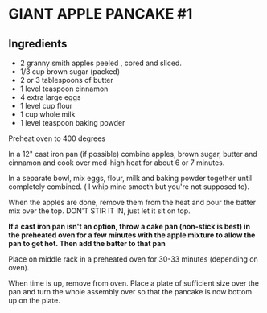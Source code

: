 # GIANT APPLE PANCAKE #1

## Ingredients

* 2 granny smith apples peeled , cored and sliced. 
* 1/3 cup brown sugar (packed)
* 2 or 3 tablespoons of butter
* 1 level teaspoon cinnamon
* 4 extra large eggs
* 1 level cup flour
* 1 cup whole milk
* 1 level teaspoon baking powder 

Preheat oven to 400 degrees 

In a 12" cast iron pan (if possible) combine apples, brown sugar, butter and cinnamon and cook over med-high heat for about 6 or 7 minutes. 

In a separate bowl, mix eggs, flour, milk and baking powder together until completely combined. ( I whip mine smooth but you're not supposed to). 

When the apples are done, remove them from the heat and pour the batter mix over the top. DON'T STIR IT IN, just let it sit on top. 

**If a cast iron pan isn't an option, throw a cake pan (non-stick is best) in the preheated oven for a few minutes with the apple mixture to allow the pan to get hot. Then add the batter to that pan** 

Place on middle rack in a preheated oven for 30-33 minutes (depending on oven). 

When time is up, remove from oven. Place a plate of sufficient size over the pan and turn the whole assembly over so that the pancake is now bottom up on the plate.
